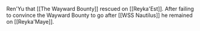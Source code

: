 Ren'Yu that [[The Wayward Bounty]] rescued on [[Reyka'Est]].  After failing to convince the Wayward Bounty to go after [[WSS Nautilus]] he remained on [[Reyka'Maye]].
